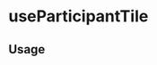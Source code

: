 <!--
!!!! Autogenerated File !!!!
This file was created by @livekit/components-docs-gen and should not be changed manually.
The contents of this file can be replaced at any time which would lead to the loss of all manual changes.
-->

# useParticipantTile

## Usage

<!--USAGE_INSERT_MARKER->


## Props

| Name | Type | Default | Description |
| --- | --- | --- | --- |
| participant | `Participant` |  |  |
| publication | `TrackPublication` |  |  |
| track | `Track` |  |  |
| source | `Source` |  |  |
| disableSpeakingIndicator | `boolean` |  |  |
| onParticipantClick | `((event: ParticipantClickEvent) => void)` |  |  |
| htmlProps | `HTMLAttributes<HTMLElement>` |  |  |

